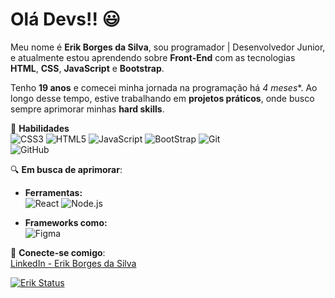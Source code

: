 # Olá Devs!! :smiley:

Meu nome é **Erik Borges da Silva**, sou programador | Desenvolvedor Junior, e atualmente estou aprendendo sobre **Front-End** com as tecnologias **HTML**, **CSS**, **JavaScript** e **Bootstrap**.

Tenho **19 anos** e comecei minha jornada na programação há *4 meses**. Ao longo desse tempo, estive trabalhando em **projetos práticos**, onde busco sempre aprimorar minhas **hard skills**.

🔧 **Habilidades**  
![CSS3](https://img.shields.io/badge/CSS3-1572B6?style=for-the-badge&logo=css3&logoColor=white) 
![HTML5](https://img.shields.io/badge/HTML5-E34F26?style=for-the-badge&logo=html5&logoColor=white) 
![JavaScript](https://img.shields.io/badge/JavaScript-F7DF1E?style=for-the-badge&logo=javascript&logoColor=black) 
![BootStrap](https://img.shields.io/badge/Bootstrap-563D7C?style=for-the-badge&logo=bootstrap&logoColor=white)
![Git](https://img.shields.io/badge/Git-F05032?style=for-the-badge&logo=git&logoColor=white)  
![GitHub](https://img.shields.io/badge/GitHub-181717?style=for-the-badge&logo=github&logoColor=white)

🔍 **Em busca de aprimorar**:  
- **Ferramentas:**  
  ![React](https://img.shields.io/badge/React-61DAFB?style=for-the-badge&logo=react&logoColor=black) 
  ![Node.js](https://img.shields.io/badge/Node.js-339933?style=for-the-badge&logo=node.js&logoColor=white) 

- **Frameworks como:**  
  ![Figma](https://img.shields.io/badge/Figma-F24E1E?style=for-the-badge&logo=figma&logoColor=white)

💼 **Conecte-se comigo**:  
[LinkedIn - Erik Borges da Silva](https://www.linkedin.com/in/erik-borges-silva/)

[![Erik Status](https://github-readme-stats.vercel.app/api?username=ErikBdaSilva20)](https://github.com/anuraghazra/github-readme-stats)
